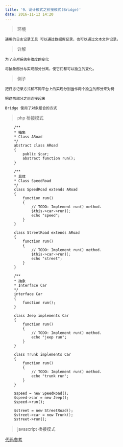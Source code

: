 ```yaml
---
title: '9、设计模式之桥接模式(Bridge)'
date: 2016-11-13 14:20
---
```


> 环境

    通用的日志记录工具 可以通过数据库记录，也可以通过文本文件记录。

> 详解

    为了应对系统多维度的变化

    将抽象部分与实现部分分离，使它们都可以独立的变化。

> 例子

    把日志记录方式和不同平台上的实现分别当作两个独立的部分来对待

    把这两部分之间连接起来

    Bridge 使用了对象组合的方式

> php 桥接模式

        /**
        * 抽象
        * Class ARoad
        */
        abstract class ARoad
        {
            public $car;
            abstract function run();
        }

        /**
        * 具体
        * Class SpeedRoad
        */
        class SpeedRoad extends ARoad
        {
            function run()
            {
                // TODO: Implement run() method.
                $this->car->run();
                echo "speed";
            }
        }

        class StreetRoad extends ARoad
        {
            function run()
            {
                // TODO: Implement run() method.
                $this->car->run();
                echo "street";
            }
        }

        /**
        * 抽象
        * Interface Car
        */
        interface Car
        {
            function run();
        }

        class Jeep implements Car
        {
            function run()
            {
                // TODO: Implement run() method.
                echo "jeep run";
            }
        }

        class Trunk implements Car
        {
            function run()
            {
                // TODO: Implement run() method.
                echo "trunk run";
            }
        }

        $speed = new SpeedRoad();
        $speed->car = new Jeep();
        $speed->run();

        $street = new StreetRoad();
        $street->car = new Trunk();
        $street->run();

> javascript 桥接模式


[代码参考](http://blog.csdn.net/jhq0113/article/details/45441793)
